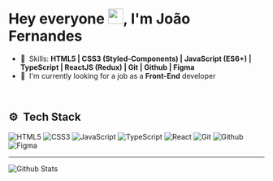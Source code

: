 <h1>Hey everyone <img src="https://raw.githubusercontent.com/kaueMarques/kaueMarques/master/hi.gif" height="30px">, I'm João Fernandes</h1>

- 🥷 &nbsp;Skills: **HTML5 | CSS3 (Styled-Components) | JavaScript (ES6+) |
 TypeScript | ReactJS (Redux) | Git | Github | Figma**
- 🚀 &nbsp;I'm currently looking for a job as a **Front-End** developer

<br>

## ⚙ &nbsp;Tech Stack

![HTML5](https://img.shields.io/badge/HTML5-0E0E0F?style=for-the-badge&logo=html5)
![CSS3](https://img.shields.io/badge/CSS3-0E0E0F?style=for-the-badge&logo=css3&logoColor=1572b6)
![JavaScript](https://img.shields.io/badge/JavaScript-0E0E0F?style=for-the-badge&logo=javascript)
![TypeScript](https://img.shields.io/badge/TypeScript-0E0E0F?style=for-the-badge&logo=typescript)
![React](https://img.shields.io/badge/React-0E0E0F?style=for-the-badge&logo=react)
![Git](https://img.shields.io/badge/Git-0E0E0F?style=for-the-badge&logo=git)
![Github](https://img.shields.io/badge/Github-0E0E0F?style=for-the-badge&logo=github)
![Figma](https://img.shields.io/badge/Figma-0E0E0F?style=for-the-badge&logo=figma)

---

![Github Stats](https://github-readme-stats.vercel.app/api?username=joaofer11&count_private=true&show_icons=true&custom_title=GitHub%20Status&hide=issues,stars&title_color=5286FF&icon_color=4FDB58&bg_color=00000000&text_color=DDE6F0&border_color=2F353D)
